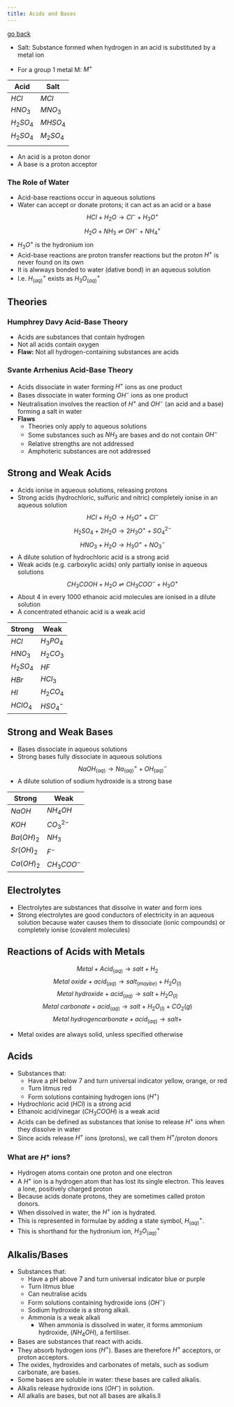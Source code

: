 ```yaml
---
title: Acids and Bases
---
```


[go back](11Subjects/11Chemistry.md)

- Salt: Substance formed when hydrogen in an acid is substituted by a metal ion

- For a group 1 metal M: $M^+$

| Acid       | Salt       |
| ---------- | ---------- |
| $HCl$      | $MCl$      |
| $HNO_3$    | $MNO_3$    |
| $H_2 SO_4$ | $MHSO_4$   |
| $H_2 SO_4$ | $M_2 SO_4$ |
|            |            |


- An acid is a proton donor
-  A base is a proton acceptor

### The Role of Water
- Acid-base reactions occur in aqueous solutions
- Water can accept or donate protons; it can act as an acid or a base
$$HCl+H_2 O \rightarrow Cl^- + H_3 O^+$$
$$H_2O + NH_3 \rightleftharpoons OH^- + NH_4 ^+$$
- $H_3O^+$ is the hydronium ion
- Acid-base reactions are proton transfer reactions but the proton $H^+$ is never found on its own
- It is alwways bonded to water (dative bond) in an aqueous solution
- I.e. $H^+_{(aq)}$ exists as $H_3O^+_{(aq)}$

## Theories
### Humphrey Davy Acid-Base Theory
- Acids are substances that contain hydrogen
- Not all acids contain oxygen
- **Flaw:** Not all hydrogen-containing substances are acids

### Svante Arrhenius Acid-Base Theory
- Acids dissociate in water forming $H^+$ ions as one product
- Bases dissociate in water forming $OH^-$ ions as one product
- Neutralisation involves the reaction of $H^+$ and $OH^-$ (an acid and a base) forming a salt in water
- **Flaws**
	- Theories only apply to aqueous solutions
	- Some substances such as $NH_3$ are bases and do not contain $OH^-$
	- Relative strengths are not addressed
	- Amphoteric substances are not addressed

## Strong and Weak Acids
- Acids ionise in aqueous solutions, releasing protons
- Strong acids (hydrochloric, sulfuric and nitric) completely ionise in an aqueous solution
$$HCl+H_2O \rightarrow H_3O^+ + Cl^-$$
$$H_2 SO_4 + 2H_2O \rightarrow 2H_3O^+ + SO_4^{2-}$$
$$HNO_3 + H_2O \rightarrow H_3O^+ + NO_3^-$$
- A dilute solution of hydrochloric acid is a strong acid
- Weak acids (e.g. carboxylic acids) only partially ionise in aqueous solutions
$$CH_3COOH + H_2O \rightleftharpoons CH_3COO^- + H_3O^+$$
- About 4 in every 1000 ethanoic acid molecules are ionised in a dilute solution
- A concentrated ethanoic acid is a weak acid

| Strong    | Weak      |
| --------- | --------- |
| $HCl$     | $H_3PO_4$ |
| $HNO_3$   | $H_2CO_3$ |
| $H_2SO_4$ | $HF$      |
| $HBr$     | $HCl_3$   |
| $HI$      | $H_2CO_4$ |
| $HClO_4$  | $HSO_4^-$ |

## Strong and Weak Bases
- Bases dissociate in aqueous solutions
- Strong bases fully dissociate in aqueous solutions
$$NaOH_{(aq)} \rightarrow Na^+_{(aq)} + OH^-_{(aq)} $$
- A dilute solution of sodium hydroxide is a strong base

| Strong     | Weak        |
| ---------- | ----------- |
| $NaOH$     | $NH_4OH$    |
| $KOH$      | $CO_3^{2-}$ |
| $Ba(OH)_2$ | $NH_3$      |
| $Sr(OH)_2$ | $F^-$       |
| $Ca(OH)_2$ | $CH_3COO^-$ |

## Electrolytes
- Electrolytes are substances that dissolve in water and form ions
- Strong electrolytes are good conductors of electricity in an aqueous solution because water causes them to dissociate (ionic compounds) or completely ionise (covalent molecules)


## Reactions of Acids with Metals
$$Metal+Acid_{(aq)} \rightarrow salt + H_2$$
$$Metal\ oxide + acid_{(aq)} \rightarrow salt_{(maybe)} + H_2O_{(l)}$$
$$Metal\ hydroxide + acid_{(aq)} \rightarrow salt + H_2O_{(l)}$$
$$Metal \ carbonate + acid_{(aq)} \rightarrow salt + H_2O_{(l)}+CO_2{(g)}$$
$$Metal\ hydrogencarbonate + acid_{(aq)} \rightarrow salt +$$


- Metal oxides are always solid, unless specified otherwise


## Acids
- Substances that:
	- Have a pH below 7 and turn universal indicator yellow, orange, or red
	- Turn litmus red
	- Form solutions containing hydrogen ions ($H^+$)
- Hydrochloric acid ($HCl$) is a strong acid
- Ethanoic acid/vinegar ($CH_3 COOH$) is a weak acid
- Acids can be defined as substances that ionise to release $H^+$ ions when they dissolve in water
- Since acids release $H^+$ ions (protons), we call them $H^+$/proton donors

### What are $H^+$ ions?
- Hydrogen atoms contain one proton and one electron
- A $H^+$ ion is a hydrogen atom that has lost its single electron. This leaves a lone, positively charged proton
- Because acids donate protons, they are sometimes called proton donors.
- When dissolved in water, the $H^+$ ion is hydrated. 
- This is represented in formulae by adding a state symbol, $H^+_{(aq)}$. 
- This is shorthand for the hydronium ion, $H_3O^+ _{(aq)}$

## Alkalis/Bases
- Substances that:
	- Have a pH above 7 and turn universal indicator blue or purple
	- Turn litmus blue
	- Can neutralise acids
	-  Form solutions containing hydroxide ions ($OH^-$)
	- Sodium hydroxide is a strong alkali.
	- Ammonia is a weak alkali
		- When ammonia is dissolved in water, it forms ammonium hydroxide, ($NH_4OH$), a fertiliser.
- Bases are substances that react with acids.
- They absorb hydrogen ions ($H^+$). Bases are therefore $H^+$ acceptors, or proton acceptors.
- The oxides, hydroxides and carbonates of metals, such as sodium carbonate, are bases.
- Some bases are soluble in water: these bases are called alkalis.
- Alkalis release hydroxide ions ($OH^–$) in solution.
- All alkalis are bases, but not all bases are alkalis.ll
